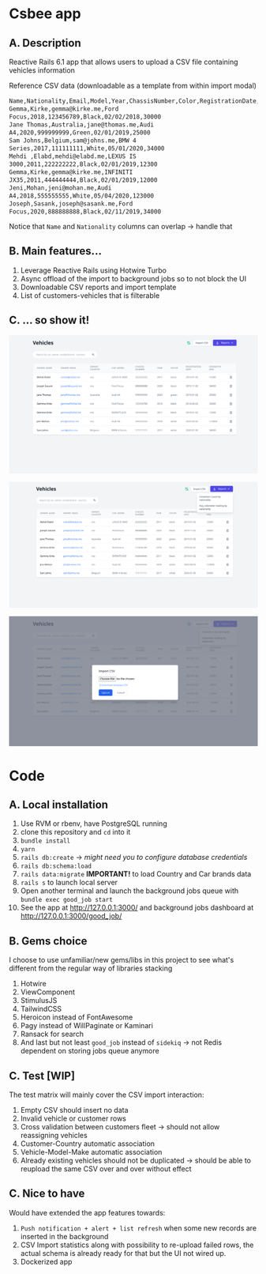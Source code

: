 # Csbee app

## A. Description
Reactive Rails 6.1 app that allows users to upload a CSV file containing vehicles information

Reference CSV data (downloadable as a template from within import modal)

```
Name,Nationality,Email,Model,Year,ChassisNumber,Color,RegistrationDate,OdometerReading
Gemma,Kirke,gemma@kirke.me,Ford Focus,2018,123456789,Black,02/02/2018,30000
Jane Thomas,Australia,jane@thomas.me,Audi A4,2020,999999999,Green,02/01/2019,25000
Sam Johns,Belgium,sam@johns.me,BMW 4 Series,2017,111111111,White,05/01/2020,34000
Mehdi ,Elabd,mehdi@elabd.me,LEXUS IS 3000,2011,222222222,Black,02/01/2019,12300
Gemma,Kirke,gemma@kirke.me,INFINITI JX35,2011,444444444,Black,02/01/2019,12000
Jeni,Mohan,jeni@mohan.me,Audi A4,2018,555555555,White,05/04/2020,123000
Joseph,Sasank,joseph@sasank.me,Ford Focus,2020,888888888,Black,02/11/2019,34000
```

Notice that `Name` and `Nationality` columns can overlap -> handle that


## B. Main features...

1. Leverage Reactive Rails using Hotwire Turbo
2. Async offload of the import to background jobs so to not block the UI
3. Downloadable CSV reports and import template
3. List of customers-vehicles that is filterable

## C. ... so show it!

![Main list](https://raw.githubusercontent.com/FranckyU/csbee/main/public/Screenshot.png "Main list")

![Reports download](https://raw.githubusercontent.com/FranckyU/csbee/main/public/Screenshot2.png "Reports download")

![Modal](https://raw.githubusercontent.com/FranckyU/csbee/main/public/Screenshot3.png "Modal")

# Code

## A. Local installation

1. Use RVM or rbenv, have PostgreSQL running
2. clone this repository and `cd` into it
3. `bundle install`
4. `yarn`
5. `rails db:create` -> *might need you to configure database credentials*
6. `rails db:schema:load`
7. `rails data:migrate` **IMPORTANT!** to load Country and Car brands data
8. `rails s` to launch local server
9. Open another terminal and launch the background jobs queue with `bundle exec good_job start`
10. See the app at http://127.0.0.1:3000/ and background jobs dashboard at http://127.0.0.1:3000/good_job/

## B. Gems choice

I choose to use unfamiliar/new gems/libs in this project to see what's different from the regular way of libraries stacking

1. Hotwire
2. ViewComponent
3. StimulusJS
4. TailwindCSS
5. Heroicon instead of FontAwesome
6. Pagy instead of WillPaginate or Kaminari
7. Ransack for search
8. And last but not least `good_job` instead of `sidekiq` -> not Redis dependent on storing jobs queue anymore

## C. Test [WIP]

The test matrix will mainly cover the CSV import interaction:

1. Empty CSV should insert no data
2. Invalid vehicle or customer rows
3. Cross validation between customers fleet -> should not allow reassigning vehicles
4. Customer-Country automatic association
5. Vehicle-Model-Make automatic association
6. Already existing vehicles should not be duplicated -> should be able to reupload the same CSV over and over without effect

## C. Nice to have

Would have extended the app features towards:

1. `Push notification + alert + list refresh` when some new records are inserted in the background
2. CSV Import statistics along with possibility to re-upload failed rows, the actual schema is already ready for that but the UI not wired up.
2. Dockerized app
